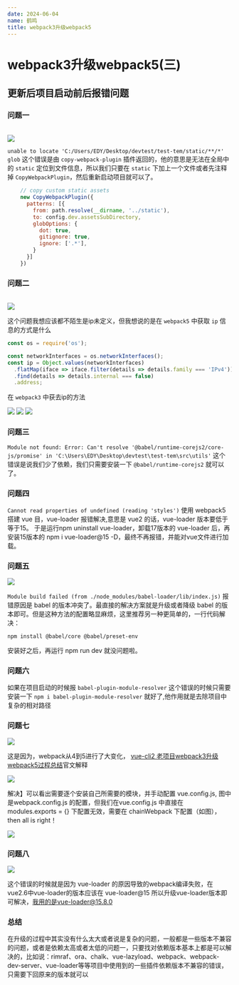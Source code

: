 ```yaml
---
date: 2024-06-04
name: 鹤鸣
title: webpack3升级webpack5
---
```


# webpack3升级webpack5(三)

## 更新后项目启动前后报错问题

### 问题一
<br />
<img src="/public/problem/2024-06-06-1.png" />

`unable to locate 'C:/Users/EDY/Desktop/devtest/test-tem/static/**/*' glob` 这个错误是由 `copy-webpack-plugin` 插件返回的，他的意思是无法在全局中的 `static` 定位到文件信息，所以我们只要在 `static` 下加上一个文件或者先注释掉 `CopyWebpackPlugin`，然后重新启动项目就可以了。

```js
    // copy custom static assets
    new CopyWebpackPlugin({
      patterns: [{
        from: path.resolve(__dirname, '../static'),
        to: config.dev.assetsSubDirectory,
        globOptions: {
          dot: true,
          gitignore: true,
          ignore: ['.*'],
        }
      }]
    })
```

### 问题二
<br />
<img src="/public/problem/2024-06-06-2.png" />

这个问题我想应该都不陌生是ip未定义，但我想说的是在 `webpack5` 中获取 `ip` 信息的方式是什么 

```js
const os = require('os');

const networkInterfaces = os.networkInterfaces();
const ip = Object.values(networkInterfaces)
  .flatMap(iface => iface.filter(details => details.family === 'IPv4'))
  .find(details => details.internal === false)
  .address;
```

在 `webpack3` 中获去ip的方法

<img src="/public/problem/2024-06-06-3.png" />
<img src="/public/problem/2024-06-06-4.png" />
<img src="/public/problem/2024-06-06-5.png" />

### 问题三

`Module not found: Error: Can't resolve '@babel/runtime-corejs2/core-js/promise' in 'C:\Users\EDY\Desktop\devtest\test-tem\src\utils'` 这个错误是说我们少了依赖，我们只需要安装一下 `@babel/runtime-corejs2` 就可以了。

### 问题四

`Cannot read properties of undefined (reading 'styles')` 使用 webpack5 搭建 vue 目，vue-loader 报错解决,意思是 vue2 的话，vue-loader 版本要低于等于15。 于是运行npm uninstall vue-loader，卸载17版本的 vue-loader 后，再安装15版本的 npm i vue-loader@15 -D，最终不再报错，并能对vue文件进行加载。

### 问题五

<img src="/public/problem/2024-06-06-6.png" />

`Module build failed (from ./node_modules/babel-loader/lib/index.js)` 报错原因是 babel 的版本冲突了。最直接的解决方案就是升级或者降级 babel 的版本即可。但是这种方法的配置略显麻烦，这里推荐另一种更简单的，一行代码解决：

`npm install @babel/core @babel/preset-env`

安装好之后，再运行 npm run dev 就没问题啦。

### 问题六

如果在项目启动的时候报 `babel-plugin-module-resolver` 这个错误的时候只需要安装一下 `npm i babel-plugin-module-resolver` 就好了,他作用就是去除项目中复杂的相对路径

### 问题七

<img src="/public/problem/2024-06-06-7.png" />

这是因为，webpack从4到5进行了大变化， <a class="cursor-pointer" target="_blank" href="https://webpack.js.org/configuration/resolve/#resolvefallback">[vue-cli2 老项目webpack3升级webpack5过程总结](https://webpack.js.org/configuration/resolve/#resolvefallback)</a>官文解释

<img src="/public/problem/2024-06-06-8.png" />

解决】可以看出需要逐个安装自己所需要的模块，并手动配置 vue.config.js, 图中是webpack.config.js 的配置，但我们在vue.config.js 中直接在 modules.exports = {} 下配置无效，需要在 chainWebpack 下配置（如图），then all is right！

<img src="/public/problem/2024-06-06-9.png" />

### 问题八

<img src="/public/problem/2024-06-06-10.png" />

这个错误的时候就是因为 vue-loader 的原因导致的webpack编译失败，在vue2.6中vue-loader的版本应该在 vue-loader@15 所以升级vue-loader版本即可解决，我用的是vue-loader@15.8.0

### 总结

在升级的过程中其实没有什么太大或者说是复杂的问题，一般都是一些版本不兼容的问题，或者是依赖太高或者太低的问题一，只要找对依赖版本基本上都是可以解决的，比如说：<span class="c-blue">rimraf、ora、chalk、vue-lazyload、webpack、webpack-dev-server、vue-loader</span>等等项目中使用到的一些插件依赖版本不兼容的错误，只需要下回原来的版本就可以


